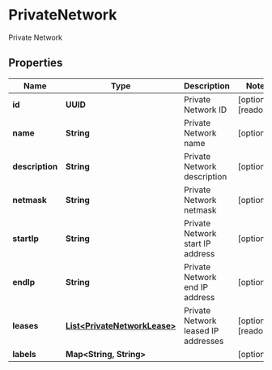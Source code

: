 

# PrivateNetwork

Private Network

## Properties

| Name | Type | Description | Notes |
|------------ | ------------- | ------------- | -------------|
|**id** | **UUID** | Private Network ID |  [optional] [readonly] |
|**name** | **String** | Private Network name |  [optional] |
|**description** | **String** | Private Network description |  [optional] |
|**netmask** | **String** | Private Network netmask |  [optional] |
|**startIp** | **String** | Private Network start IP address |  [optional] |
|**endIp** | **String** | Private Network end IP address |  [optional] |
|**leases** | [**List&lt;PrivateNetworkLease&gt;**](PrivateNetworkLease.md) | Private Network leased IP addresses |  [optional] [readonly] |
|**labels** | **Map&lt;String, String&gt;** |  |  [optional] |



